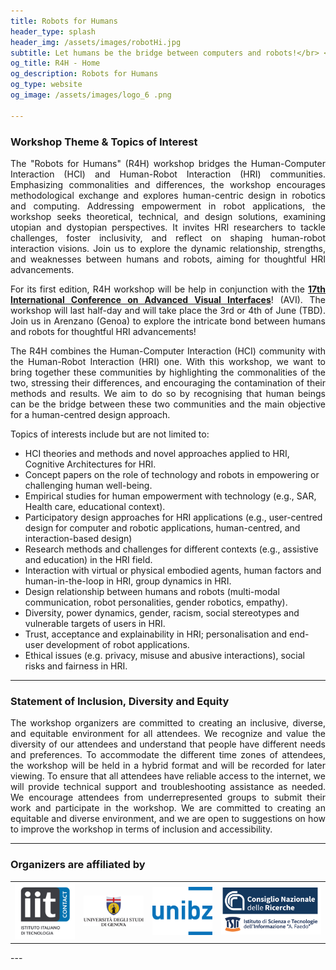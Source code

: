 ```yaml
---
title: Robots for Humans
header_type: splash
header_img: /assets/images/robotHi.jpg
subtitle: Let humans be the bridge between computers and robots!</br> <b>June the 3rd or 4th, Arenzano (Genoa) - Italy</b>
og_title: R4H - Home
og_description: Robots for Humans
og_type: website
og_image: /assets/images/logo_6 .png

---
```


### Workshop Theme & Topics of Interest

<p style="text-align: justify;">
The "Robots for Humans" (R4H) workshop bridges the Human-Computer Interaction (HCI) and Human-Robot Interaction (HRI) communities. Emphasizing commonalities and differences, the workshop encourages methodological exchange and explores human-centric design in robotics and computing. Addressing empowerment in robot applications, the workshop seeks theoretical, technical, and design solutions, examining utopian and dystopian perspectives. It invites HRI researchers to tackle challenges, foster inclusivity, and reflect on shaping human-robot interaction visions. Join us to explore the dynamic relationship, strengths, and weaknesses between humans and robots, aiming for thoughtful HRI advancements.
</p>

<p style="text-align: justify;">
For its first edition, R4H workshop will be help in conjunction with the <a href="https://avi2024.dibris.unige.it/"><b>17th International Conference on Advanced Visual Interfaces</b></a>! (AVI). The workshop will last half-day and will take place the 3rd or 4th of June (TBD). Join us in Arenzano (Genoa) to explore the intricate bond between humans and robots for thoughtful HRI advancements!
</p>

<p style="text-align: justify;">
The R4H combines the Human-Computer Interaction (HCI) community with the Human-Robot Interaction (HRI) one. With this workshop, we want to bring together these communities by highlighting the commonalities of the two, stressing their differences, and encouraging the contamination of their methods and results. We aim to do so by recognising that human beings can be the bridge between these two communities and the main objective for a human-centred design approach.
</p>

Topics of interests include but are not limited to:
* HCI theories and methods and novel approaches applied to HRI, Cognitive Architectures for HRI.
* Concept papers on the role of technology and robots in empowering or challenging human well-being.
* Empirical studies for human empowerment with technology (e.g., SAR, Health care, educational context).
* Participatory design approaches for HRI applications (e.g., user-centred design for computer and robotic applications, human-centred, and interaction-based design)
* Research methods and challenges for different contexts (e.g., assistive and education) in the HRI field.
* Interaction with virtual or physical embodied agents, human factors and human-in-the-loop in HRI, group dynamics in HRI.
* Design relationship between humans and robots (multi-modal communication, robot personalities, gender robotics, empathy).
* Diversity, power dynamics, gender, racism, social stereotypes and vulnerable targets of users in HRI.
* Trust, acceptance and explainability in HRI; personalisation and end-user development of robot applications.
* Ethical issues (e.g. privacy, misuse and abusive interactions), social risks and fairness in HRI.

---

### Statement of Inclusion, Diversity and Equity

<p style="text-align: justify;">
The workshop organizers are committed to creating an inclusive, diverse, and equitable environment for all attendees. We recognize and value the diversity of our attendees and understand that people have different needs and preferences. To accommodate the different time zones of attendees, the workshop will be held in a hybrid format and will be recorded for later viewing. To ensure that all attendees have reliable access to the internet, we will provide technical support and troubleshooting assistance as needed. We encourage attendees from underrepresented groups to submit their work and participate in the workshop. We are committed to creating an equitable and diverse environment, and we are open to suggestions on how to improve the workshop in terms of inclusion and accessibility.
</p>

---

### Organizers are affiliated by

<table>
  <tr>
    <!--
    <td> <img src="assets/img/genova_more.png" alt="Genova More" width="300"/> </td>
    <td> <img  src="assets/img/genova_logo.png" alt="Genova Logo" width="300"/> </td>
    -->
    <td> <img  src="assets/images/logo_contact.png" alt="contact" width="300"/> </td>
    <td> <img  src="assets/images/logo_unige.png" alt="unige" width="300"/> </td>
    <td> <img  src="assets/images/logo_unibo.svg" alt="unibo" width="300"/> </td>
    <td> <img  src="assets/images/logo_ISTI2.png" alt="unipi" width="500"/> </td>
  </tr>
  <!--
  <tr>
    <td> <img src="assets/img/raise.png" alt="Raise" width="300"/> </td>
    <td> <img src="assets/img/coro.jpeg" alt="CoRo" width="300"/> </td>
    <td> <img src="assets/img/RAS.png" alt="IEEE RAS" width="300"/> </td>
  </tr>
  -->
</table>
---